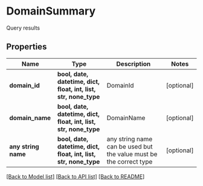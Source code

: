 # DomainSummary

Query results

## Properties
Name | Type | Description | Notes
------------ | ------------- | ------------- | -------------
**domain_id** | **bool, date, datetime, dict, float, int, list, str, none_type** | DomainId | [optional] 
**domain_name** | **bool, date, datetime, dict, float, int, list, str, none_type** | DomainName | [optional] 
**any string name** | **bool, date, datetime, dict, float, int, list, str, none_type** | any string name can be used but the value must be the correct type | [optional]

[[Back to Model list]](../README.md#documentation-for-models) [[Back to API list]](../README.md#documentation-for-api-endpoints) [[Back to README]](../README.md)


